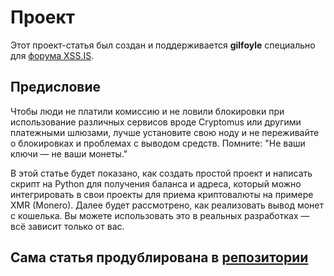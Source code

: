 # Проект

Этот проект-статья был создан и поддерживается **gilfoyle** специально для [форума XSS.IS](https://xss.is/threads/126475/).

## Предисловие

Чтобы люди не платили комиссию и не ловили блокировки при использование различных сервисов вроде Cryptomus или другими платежными шлюзами, лучше установите свою ноду и не переживайте о блокировках и проблемах с выводом средств. Помните: "Не ваши ключи — не ваши монеты."  
  
В этой статье будет показано, как создать простой проект и написать скрипт на Python для получения баланса и адреса, который можно интегрировать в свои проекты для приема криптовалюты на примере XMR (Monero). Далее будет рассмотрено, как реализовать вывод монет с кошелька. Вы можете использовать это в реальных разработках — всё зависит только от вас.

## Сама статья продублирована в [репозитории](https://github.com/gilfoyle-1488/Example-Monero-Payment-System/blob/main/%D0%A1%D1%82%D0%B0%D1%82%D1%8C%D1%8F/%D0%9F%D1%80%D0%B8%D0%BC%D0%B5%D1%80%20%D0%BF%D0%BE%D0%BB%D1%83%D1%87%D0%B5%D0%BD%D0%B8%D0%B5%20%D0%BE%D0%BF%D0%BB%D0%B0%D1%82%D1%8B%20%D0%B2%20%D0%BA%D1%80%D0%B8%D0%BF%D1%82%D0%BE%D0%B2%D0%B0%D0%BB%D1%8E%D1%82%D0%B5%20Monero%20(Python)%20%D0%BD%D0%B0%20%D1%80%D0%B5%D0%B0%D0%BB%D1%8C%D0%BD%D0%BE%D0%BC%20%D0%BF%D1%80%D0%BE%D0%B5%D0%BA%D1%82%D0%B5%20AIOgram%20%2B%20SQLAlchemy%20%2B%20Docker.md)
